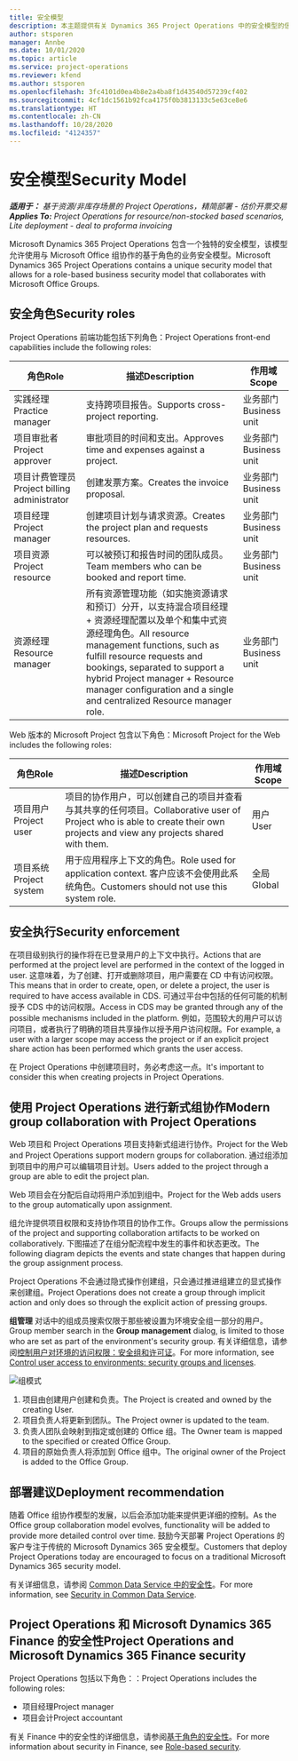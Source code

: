 ```yaml
---
title: 安全模型
description: 本主题提供有关 Dynamics 365 Project Operations 中的安全模型的信息。
author: stsporen
manager: Annbe
ms.date: 10/01/2020
ms.topic: article
ms.service: project-operations
ms.reviewer: kfend
ms.author: stsporen
ms.openlocfilehash: 3fc4101d0ea4b8e2a4ba8f1d43540d57239cf402
ms.sourcegitcommit: 4cf1dc1561b92fca4175f0b3813133c5e63ce8e6
ms.translationtype: HT
ms.contentlocale: zh-CN
ms.lasthandoff: 10/28/2020
ms.locfileid: "4124357"
---
```

# <a name="security-model"></a><span data-ttu-id="93df5-103">安全模型</span><span class="sxs-lookup"><span data-stu-id="93df5-103">Security Model</span></span>

<span data-ttu-id="93df5-104">_**适用于：** 基于资源/非库存场景的 Project Operations，精简部署 - 估价开票交易_</span><span class="sxs-lookup"><span data-stu-id="93df5-104">_**Applies To:** Project Operations for resource/non-stocked based scenarios, Lite deployment - deal to proforma invoicing_</span></span>

<span data-ttu-id="93df5-105">Microsoft Dynamics 365 Project Operations 包含一个独特的安全模型，该模型允许使用与 Microsoft Office 组协作的基于角色的业务安全模型。</span><span class="sxs-lookup"><span data-stu-id="93df5-105">Microsoft Dynamics 365 Project Operations contains a unique security model that allows for a role-based business security model that collaborates with Microsoft Office Groups.</span></span> 


## <a name="security-roles"></a><span data-ttu-id="93df5-106">安全角色</span><span class="sxs-lookup"><span data-stu-id="93df5-106">Security roles</span></span>
<span data-ttu-id="93df5-107">Project Operations 前端功能包括下列角色：</span><span class="sxs-lookup"><span data-stu-id="93df5-107">Project Operations front-end capabilities include the following roles:</span></span>

| <span data-ttu-id="93df5-108">角色</span><span class="sxs-lookup"><span data-stu-id="93df5-108">Role</span></span>                          | <span data-ttu-id="93df5-109">描述</span><span class="sxs-lookup"><span data-stu-id="93df5-109">Description</span></span>                                                                                                                                                                 | <span data-ttu-id="93df5-110">作用域</span><span class="sxs-lookup"><span data-stu-id="93df5-110">Scope</span></span> |
|-------------------------------|-----------------------------------------------------------------------------------------------------------------------------------------------------------------------------|------|
| <span data-ttu-id="93df5-111">实践经理</span><span class="sxs-lookup"><span data-stu-id="93df5-111">Practice manager</span></span>              | <span data-ttu-id="93df5-112">支持跨项目报告。</span><span class="sxs-lookup"><span data-stu-id="93df5-112">Supports cross-project reporting.</span></span>                                                                                                            | <span data-ttu-id="93df5-113">业务部门</span><span class="sxs-lookup"><span data-stu-id="93df5-113">Business unit</span></span>              |
| <span data-ttu-id="93df5-114">项目审批者</span><span class="sxs-lookup"><span data-stu-id="93df5-114">Project approver</span></span>              | <span data-ttu-id="93df5-115">审批项目的时间和支出。</span><span class="sxs-lookup"><span data-stu-id="93df5-115">Approves time and expenses against a project.</span></span>                                                                                                                              | <span data-ttu-id="93df5-116">业务部门</span><span class="sxs-lookup"><span data-stu-id="93df5-116">Business unit</span></span> |
| <span data-ttu-id="93df5-117">项目计费管理员</span><span class="sxs-lookup"><span data-stu-id="93df5-117">Project billing administrator</span></span> | <span data-ttu-id="93df5-118">创建发票方案。</span><span class="sxs-lookup"><span data-stu-id="93df5-118">Creates the invoice proposal.</span></span>                                                                                                                                                 | <span data-ttu-id="93df5-119">业务部门</span><span class="sxs-lookup"><span data-stu-id="93df5-119">Business unit</span></span> |
| <span data-ttu-id="93df5-120">项目经理</span><span class="sxs-lookup"><span data-stu-id="93df5-120">Project manager</span></span>               | <span data-ttu-id="93df5-121">创建项目计划与请求资源。</span><span class="sxs-lookup"><span data-stu-id="93df5-121">Creates the project plan and requests resources.</span></span>                                                                                                                              | <span data-ttu-id="93df5-122">业务部门</span><span class="sxs-lookup"><span data-stu-id="93df5-122">Business unit</span></span> |
| <span data-ttu-id="93df5-123">项目资源</span><span class="sxs-lookup"><span data-stu-id="93df5-123">Project resource</span></span>              | <span data-ttu-id="93df5-124">可以被预订和报告时间的团队成员。</span><span class="sxs-lookup"><span data-stu-id="93df5-124">Team members who can be booked and report time.</span></span>                                                                                                          | <span data-ttu-id="93df5-125">业务部门</span><span class="sxs-lookup"><span data-stu-id="93df5-125">Business unit</span></span>|
| <span data-ttu-id="93df5-126">资源经理</span><span class="sxs-lookup"><span data-stu-id="93df5-126">Resource manager</span></span>              | <span data-ttu-id="93df5-127">所有资源管理功能（如实施资源请求和预订）分开，以支持混合项目经理 + 资源经理配置以及单个和集中式资源经理角色。</span><span class="sxs-lookup"><span data-stu-id="93df5-127">All resource management functions, such as fulfill resource requests and bookings, separated to support a hybrid Project manager + Resource manager configuration and a single and centralized Resource manager role.</span></span> | <span data-ttu-id="93df5-128">业务部门</span><span class="sxs-lookup"><span data-stu-id="93df5-128">Business unit</span></span> |


<span data-ttu-id="93df5-129">Web 版本的 Microsoft Project 包含以下角色：</span><span class="sxs-lookup"><span data-stu-id="93df5-129">Microsoft Project for the Web includes the following roles:</span></span>

| <span data-ttu-id="93df5-130">角色</span><span class="sxs-lookup"><span data-stu-id="93df5-130">Role</span></span>           | <span data-ttu-id="93df5-131">描述</span><span class="sxs-lookup"><span data-stu-id="93df5-131">Description</span></span>                                                                                                        | <span data-ttu-id="93df5-132">作用域</span><span class="sxs-lookup"><span data-stu-id="93df5-132">Scope</span></span>  |
|----------------|--------------------------------------------------------------------------------------------------------------------|--------|
| <span data-ttu-id="93df5-133">项目用户</span><span class="sxs-lookup"><span data-stu-id="93df5-133">Project user</span></span>   | <span data-ttu-id="93df5-134">项目的协作用户，可以创建自己的项目并查看与其共享的任何项目。</span><span class="sxs-lookup"><span data-stu-id="93df5-134">Collaborative user of Project   who is able to create their own projects and view any projects shared with   them.</span></span> | <span data-ttu-id="93df5-135">用户</span><span class="sxs-lookup"><span data-stu-id="93df5-135">User</span></span>   |
| <span data-ttu-id="93df5-136">项目系统</span><span class="sxs-lookup"><span data-stu-id="93df5-136">Project system</span></span> | <span data-ttu-id="93df5-137">用于应用程序上下文的角色。</span><span class="sxs-lookup"><span data-stu-id="93df5-137">Role used for application   context.</span></span> <span data-ttu-id="93df5-138">客户应该不会使用此系统角色。</span><span class="sxs-lookup"><span data-stu-id="93df5-138">Customers should not use this system role.</span></span>                                    | <span data-ttu-id="93df5-139">全局</span><span class="sxs-lookup"><span data-stu-id="93df5-139">Global</span></span> |

## <a name="security-enforcement"></a><span data-ttu-id="93df5-140">安全执行</span><span class="sxs-lookup"><span data-stu-id="93df5-140">Security enforcement</span></span>
<span data-ttu-id="93df5-141">在项目级别执行的操作将在已登录用户的上下文中执行。</span><span class="sxs-lookup"><span data-stu-id="93df5-141">Actions that are performed at the project level are performed in the context of the logged in user.</span></span> <span data-ttu-id="93df5-142">这意味着，为了创建、打开或删除项目，用户需要在 CD 中有访问权限。</span><span class="sxs-lookup"><span data-stu-id="93df5-142">This means that in order to create, open, or delete a project, the user is required to have access available in CDS.</span></span> <span data-ttu-id="93df5-143">可通过平台中包括的任何可能的机制授予 CDS 中的访问权限。</span><span class="sxs-lookup"><span data-stu-id="93df5-143">Access in CDS may be granted through any of the possible mechanisms included in the platform.</span></span> <span data-ttu-id="93df5-144">例如，范围较大的用户可以访问项目，或者执行了明确的项目共享操作以授予用户访问权限。</span><span class="sxs-lookup"><span data-stu-id="93df5-144">For example, a user with a larger scope may access the project or if an explicit project share action has been performed which grants the user access.</span></span>

<span data-ttu-id="93df5-145">在 Project Operations 中创建项目时，务必考虑这一点。</span><span class="sxs-lookup"><span data-stu-id="93df5-145">It's important to consider this when creating projects in Project Operations.</span></span>

## <a name="modern-group-collaboration-with-project-operations"></a><span data-ttu-id="93df5-146">使用 Project Operations 进行新式组协作</span><span class="sxs-lookup"><span data-stu-id="93df5-146">Modern group collaboration with Project Operations</span></span>
<span data-ttu-id="93df5-147">Web 项目和 Project Operations 项目支持新式组进行协作。</span><span class="sxs-lookup"><span data-stu-id="93df5-147">Project for the Web and Project Operations support modern groups for collaboration.</span></span> <span data-ttu-id="93df5-148">通过组添加到项目中的用户可以编辑项目计划。</span><span class="sxs-lookup"><span data-stu-id="93df5-148">Users added to the project through a group are able to edit the project plan.</span></span>

<span data-ttu-id="93df5-149">Web 项目会在分配后自动将用户添加到组中。</span><span class="sxs-lookup"><span data-stu-id="93df5-149">Project for the Web adds users to the group automatically upon assignment.</span></span>

<span data-ttu-id="93df5-150">组允许提供项目权限和支持协作项目的协作工作。</span><span class="sxs-lookup"><span data-stu-id="93df5-150">Groups allow the permissions of the project and supporting collaboration artifacts to be worked on collaboratively.</span></span> <span data-ttu-id="93df5-151">下图描述了在组分配流程中发生的事件和状态更改。</span><span class="sxs-lookup"><span data-stu-id="93df5-151">The following diagram depicts the events and state changes that happen during the group assignment process.</span></span>

<span data-ttu-id="93df5-152">Project Operations 不会通过隐式操作创建组，只会通过推进组建立的显式操作来创建组。</span><span class="sxs-lookup"><span data-stu-id="93df5-152">Project Operations does not create a group through implicit action and only does so through the explicit action of pressing groups.</span></span>

<span data-ttu-id="93df5-153">**组管理** 对话中的组成员搜索仅限于那些被设置为环境安全组一部分的用户。</span><span class="sxs-lookup"><span data-stu-id="93df5-153">Group member search in the **Group management** dialog, is limited to those who are set as part of the environment's security group.</span></span> <span data-ttu-id="93df5-154">有关详细信息，请参阅[控制用户对环境的访问权限：安全组和许可证](https://docs.microsoft.com/power-platform/admin/control-user-access)。</span><span class="sxs-lookup"><span data-stu-id="93df5-154">For more information, see [Control user access to environments: security groups and licenses](https://docs.microsoft.com/power-platform/admin/control-user-access).</span></span>

![组模式](./media/groupsmode.png)

1. <span data-ttu-id="93df5-156">项目由创建用户创建和负责。</span><span class="sxs-lookup"><span data-stu-id="93df5-156">The Project is created and owned by the creating User.</span></span>
2. <span data-ttu-id="93df5-157">项目负责人将更新到团队。</span><span class="sxs-lookup"><span data-stu-id="93df5-157">The Project owner is updated to the team.</span></span>
3. <span data-ttu-id="93df5-158">负责人团队会映射到指定或创建的 Office 组。</span><span class="sxs-lookup"><span data-stu-id="93df5-158">The Owner team is mapped to the specified or created Office Group.</span></span>
4. <span data-ttu-id="93df5-159">项目的原始负责人将添加到 Office 组中。</span><span class="sxs-lookup"><span data-stu-id="93df5-159">The original owner of the Project is added to the Office Group.</span></span>

## <a name="deployment-recommendation"></a><span data-ttu-id="93df5-160">部署建议</span><span class="sxs-lookup"><span data-stu-id="93df5-160">Deployment recommendation</span></span>
<span data-ttu-id="93df5-161">随着 Office 组协作模型的发展，以后会添加功能来提供更详细的控制。</span><span class="sxs-lookup"><span data-stu-id="93df5-161">As the Office group collaboration model evolves, functionality will be added to provide more detailed control over time.</span></span> <span data-ttu-id="93df5-162">鼓励今天部署 Project Operations 的客户专注于传统的 Microsoft Dynamics 365 安全模型。</span><span class="sxs-lookup"><span data-stu-id="93df5-162">Customers that deploy Project Operations today are encouraged to focus on a traditional Microsoft Dynamics 365 security model.</span></span>

<span data-ttu-id="93df5-163">有关详细信息，请参阅 [Common Data Service 中的安全性](https://docs.microsoft.com/power-platform/admin/wp-security)。</span><span class="sxs-lookup"><span data-stu-id="93df5-163">For more information, see [Security in Common Data Service](https://docs.microsoft.com/power-platform/admin/wp-security).</span></span>

## <a name="project-operations-and-microsoft-dynamics-365-finance-security"></a><span data-ttu-id="93df5-164">Project Operations 和 Microsoft Dynamics 365 Finance 的安全性</span><span class="sxs-lookup"><span data-stu-id="93df5-164">Project Operations and Microsoft Dynamics 365 Finance security</span></span>
<span data-ttu-id="93df5-165">Project Operations 包括以下角色：：</span><span class="sxs-lookup"><span data-stu-id="93df5-165">Project Operations includes the following roles:</span></span>

- <span data-ttu-id="93df5-166">项目经理</span><span class="sxs-lookup"><span data-stu-id="93df5-166">Project manager</span></span>
- <span data-ttu-id="93df5-167">项目会计</span><span class="sxs-lookup"><span data-stu-id="93df5-167">Project accountant</span></span>

<span data-ttu-id="93df5-168">有关 Finance 中的安全性的详细信息，请参阅[基于角色的安全性](https://docs.microsoft.com/dynamics365/fin-ops-core/dev-itpro/sysadmin/role-based-security)。</span><span class="sxs-lookup"><span data-stu-id="93df5-168">For more information about security in Finance, see [Role-based security](https://docs.microsoft.com/dynamics365/fin-ops-core/dev-itpro/sysadmin/role-based-security).</span></span>


